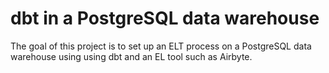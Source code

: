 # dbt in a PostgreSQL data warehouse
The goal of this project is to set up an ELT process on a PostgreSQL data warehouse using using dbt and an EL tool such as Airbyte.